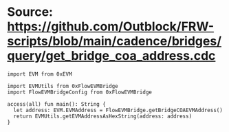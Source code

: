 # Source: https://github.com/Outblock/FRW-scripts/blob/main/cadence/bridges/query/get_bridge_coa_address.cdc

```
import EVM from 0xEVM

import EVMUtils from 0xFlowEVMBridge
import FlowEVMBridgeConfig from 0xFlowEVMBridge

access(all) fun main(): String {
  let address: EVM.EVMAddress = FlowEVMBridge.getBridgeCOAEVMAddress()
  return EVMUtils.getEVMAddressAsHexString(address: address)
}
```